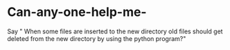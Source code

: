 # Can-any-one-help-me-
Say " When some files are inserted to the new directory old files should get deleted from the new directory by using the python program?"

